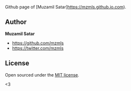 Github page of [Muzamil Satar]https://mzmls.github.io.com).


## Author

**Muzamil Satar**
- <https://github.com/mzmls>
- <https://twitter.com/mzmls>


## License

Open sourced under the [MIT license](LICENSE.md).

<3
